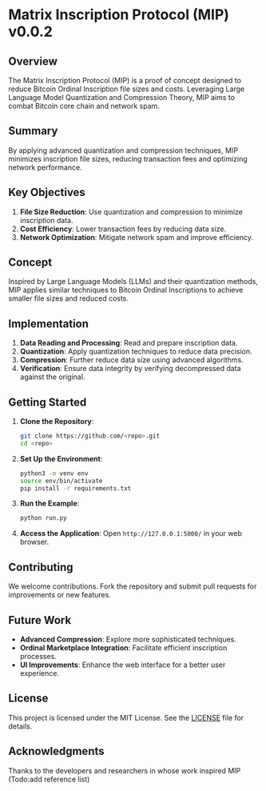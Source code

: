 # Matrix Inscription Protocol (MIP) v0.0.2

## Overview

The Matrix Inscription Protocol (MIP) is a proof of concept designed to reduce Bitcoin Ordinal Inscription file sizes and costs. Leveraging Large Language Model Quantization and Compression Theory, MIP aims to combat Bitcoin core chain and network spam.

## Summary

By applying advanced quantization and compression techniques, MIP minimizes inscription file sizes, reducing transaction fees and optimizing network performance.

## Key Objectives

1. **File Size Reduction**: Use quantization and compression to minimize inscription data.
2. **Cost Efficiency**: Lower transaction fees by reducing data size.
3. **Network Optimization**: Mitigate network spam and improve efficiency.

## Concept

Inspired by Large Language Models (LLMs) and their quantization methods, MIP applies similar techniques to Bitcoin Ordinal Inscriptions to achieve smaller file sizes and reduced costs.

## Implementation

1. **Data Reading and Processing**: Read and prepare inscription data.
2. **Quantization**: Apply quantization techniques to reduce data precision.
3. **Compression**: Further reduce data size using advanced algorithms.
4. **Verification**: Ensure data integrity by verifying decompressed data against the original.

## Getting Started

1. **Clone the Repository**:
   ```sh
   git clone https://github.com/<repo>.git
   cd <repo>
   ```

2. **Set Up the Environment**:
   ```sh
   python3 -m venv env
   source env/bin/activate
   pip install -r requirements.txt
   ```

3. **Run the Example**:
   ```sh
   python run.py
   ```

4. **Access the Application**:
   Open `http://127.0.0.1:5000/` in your web browser.

## Contributing

We welcome contributions. Fork the repository and submit pull requests for improvements or new features.

## Future Work

- **Advanced Compression**: Explore more sophisticated techniques.
- **Ordinal Marketplace Integration**: Facilitate efficient inscription processes.
- **UI Improvements**: Enhance the web interface for a better user experience.

## License

This project is licensed under the MIT License. See the [LICENSE](LICENSE) file for details.

## Acknowledgments

Thanks to the developers and researchers in whose work inspired MIP (Todo:add reference list)
